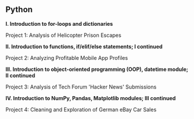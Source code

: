 ## **Python**
**I. Introduction to for-loops and dictionaries**

Project 1: Analysis of Helicopter Prison Escapes

**II. Introduction to functions, if/elif/else statements; I continued**

Project 2: Analyzing Profitable Mobile App Profiles

**III. Introduction to object-oriented programming (OOP), datetime module; II continued**

Project 3: Analysis of Tech Forum 'Hacker News' Submissions

**IV. Introduction to NumPy, Pandas, Matplotlib modules; III continued**

Project 4: Cleaning and Exploration of German eBay Car Sales
